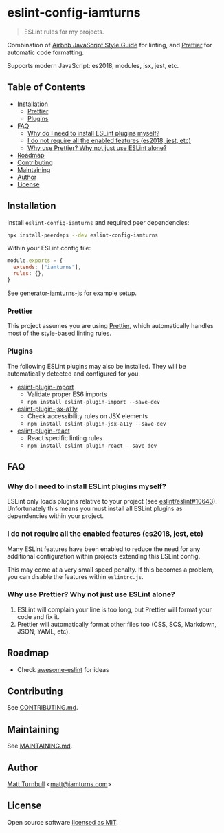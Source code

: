 # eslint-config-iamturns

> ESLint rules for my projects.

Combination of [Airbnb JavaScript Style Guide](https://github.com/airbnb/javascript) for linting, and [Prettier](https://prettier.io) for automatic code formatting.

Supports modern JavaScript: es2018, modules, jsx, jest, etc.

## Table of Contents

<!-- START doctoc generated TOC please keep comment here to allow auto update -->
<!-- DON'T EDIT THIS SECTION, INSTEAD RE-RUN doctoc TO UPDATE -->

- [Installation](#installation)
  - [Prettier](#prettier)
  - [Plugins](#plugins)
- [FAQ](#faq)
  - [Why do I need to install ESLint plugins myself?](#why-do-i-need-to-install-eslint-plugins-myself)
  - [I do not require all the enabled features (es2018, jest, etc)](#i-do-not-require-all-the-enabled-features-es2018-jest-etc)
  - [Why use Prettier? Why not just use ESLint alone?](#why-use-prettier-why-not-just-use-eslint-alone)
- [Roadmap](#roadmap)
- [Contributing](#contributing)
- [Maintaining](#maintaining)
- [Author](#author)
- [License](#license)

<!-- END doctoc generated TOC please keep comment here to allow auto update -->

## Installation

Install `eslint-config-iamturns` and required peer dependencies:

```bash
npx install-peerdeps --dev eslint-config-iamturns
```

Within your ESLint config file:

```javascript
module.exports = {
  extends: ["iamturns"],
  rules: {},
}
```

See [generator-iamturns-js](https://github.com/iamturns/generator-iamturns-js) for example setup.

### Prettier

This project assumes you are using [Prettier](https://prettier.io), which automatically handles most of the style-based linting rules.

### Plugins

The following ESLint plugins may also be installed. They will be automatically detected and configured for you.

- [eslint-plugin-import](https://github.com/benmosher/eslint-plugin-import)
  - Validate proper ES6 imports
  - `npm install eslint-plugin-import --save-dev`
- [eslint-plugin-jsx-a11y](https://github.com/evcohen/eslint-plugin-jsx-a11y)
  - Check accessibility rules on JSX elements
  - `npm install eslint-plugin-jsx-a11y --save-dev`
- [eslint-plugin-react](https://github.com/yannickcr/eslint-plugin-react)
  - React specific linting rules
  - `npm install eslint-plugin-react --save-dev`

## FAQ

### Why do I need to install ESLint plugins myself?

ESLint only loads plugins relative to your project (see [eslint/eslint#10643](https://github.com/eslint/eslint/issues/10643)). Unfortunately this means you must install all ESLint plugins as dependencies within your project.

### I do not require all the enabled features (es2018, jest, etc)

Many ESLint features have been enabled to reduce the need for any additional configuration within projects extending this ESLint config.

This may come at a very small speed penalty. If this becomes a problem, you can disable the features within `eslintrc.js`.

### Why use Prettier? Why not just use ESLint alone?

1. ESLint will complain your line is too long, but Prettier will format your code and fix it.
1. Prettier will automatically format other files too (CSS, SCS, Markdown, JSON, YAML, etc).

## Roadmap

- Check [awesome-eslint](https://github.com/dustinspecker/awesome-eslint) for ideas

## Contributing

See [CONTRIBUTING.md](CONTRIBUTING.md).

## Maintaining

See [MAINTAINING.md](MAINTAINING.md).

## Author

[Matt Turnbull](https://iamturns.com) <[matt@iamturns.com](mailto:matt@iamturns.com)>

## License

Open source software [licensed as MIT](https://github.com/iamturns/eslint-config-iamturns/blob/master/LICENSE).
